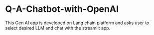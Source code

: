 # Q-A-Chatbot-with-OpenAI
This Gen AI app is developed on Lang chain platform and asks user to select desired LLM and chat with the streamlit  app.
